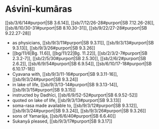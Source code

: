 # Aśvinī-kumāras

[[sb/3/6/14#purport|SB 3.6.14]], [[sb/7/12/26-28#purport|SB 7.12.26-28]], [[sb/8/10/30-31#purport|SB 8.10.30-31]], [[sb/9/22/27-28#purport|SB 9.22.27-28]]

* as physicians, [[sb/9/3/11#purport|SB 9.3.11]], [[sb/9/3/13#purport|SB 9.3.13]], [[sb/9/3/26#purport|SB 9.3.26]]
*  [[bg/11/6|Bg. 11.6]], [[bg/11/22|Bg. 11.22]], [[sb/2/3/2-7#purport|SB 2.3.2-7]], [[sb/2/5/30#purport|SB 2.5.30]], [[sb/2/6/2#purport|SB 2.6.2]], [[sb/6/9/54#purport|SB 6.9.54]], [[sb/6/10/17-18#purport|SB 6.10.17-18]]
* Cyavana with, [[sb/9/3/11-16#purport|SB 9.3.11-16]], [[sb/9/3/24#purport|SB 9.3.24]]
* in lake of life, [[sb/9/3/13-14#purport|SB 9.3.13-14]], [[sb/9/3/15#purport|SB 9.3.15]]
* instructed by Dadhīci, [[sb/6/9/52-52#purport|SB 6.9.52-52]]
* quoted on lake of life, [[sb/9/3/13#purport|SB 9.3.13]]
* soma-rasa made available to, [[sb/9/3/12#purport|SB 9.3.12]], [[sb/9/3/24#purport|SB 9.3.24]], [[sb/9/3/26#purport|SB 9.3.26]]
* sons of Yamarāja, [[sb/6/6/40#purport|SB 6.6.40]]
* Sukanyā pleased, [[sb/9/3/17#purport|SB 9.3.17]]
